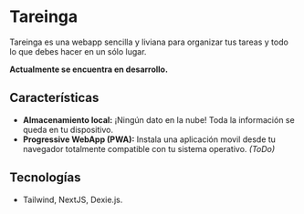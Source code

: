 # Tareinga

Tareinga es una webapp sencilla y liviana para organizar tus tareas y todo lo que debes hacer en un sólo lugar.

**Actualmente se encuentra en desarrollo.**

## Características

- **Almacenamiento local:** ¡Ningún dato en la nube! Toda la información se queda en tu dispositivo.
- **Progressive WebApp (PWA):** Instala una aplicación movil desde tu navegador totalmente compatible con tu sistema operativo. *(ToDo)*

## Tecnologías

- Tailwind, NextJS, Dexie.js.
